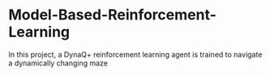 # Model-Based-Reinforcement-Learning
In this project, a DynaQ+ reinforcement learning agent is trained to navigate a dynamically changing maze

